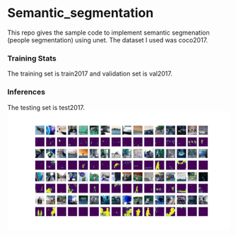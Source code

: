 # Semantic_segmentation
This repo gives the sample code to implement semantic segmenation (people segmentation) using unet.
The dataset I used was coco2017. 

### Training Stats
The training set is train2017 and validation set is val2017.

### Inferences
The testing set is test2017. 
![](result.png)
